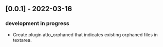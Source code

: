 ## [0.0.1] - 2022-03-16
### development in progress
- Create plugin atto_orphaned that indicates existing orphaned files in textarea.
